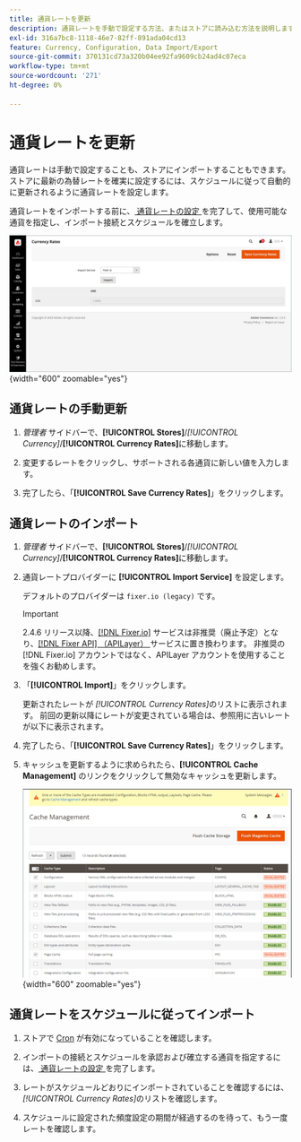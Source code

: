 ```yaml
---
title: 通貨レートを更新
description: 通貨レートを手動で設定する方法、またはストアに読み込む方法を説明します。
exl-id: 316a7bc8-1118-46e7-82ff-891ada04cd13
feature: Currency, Configuration, Data Import/Export
source-git-commit: 370131cd73a320b04ee92fa9609cb24ad4c07eca
workflow-type: tm+mt
source-wordcount: '271'
ht-degree: 0%

---
```


# 通貨レートを更新

通貨レートは手動で設定することも、ストアにインポートすることもできます。 ストアに最新の為替レートを確実に設定するには、スケジュールに従って自動的に更新されるように通貨レートを設定します。

通貨レートをインポートする前に、[ 通貨レートの設定 ](currency-configuration.md) を完了して、使用可能な通貨を指定し、インポート接続とスケジュールを確立します。

![ 通貨レート ](./assets/stores-currency-rate-update.png){width="600" zoomable="yes"}

## 通貨レートの手動更新

1. _管理者_ サイドバーで、**[!UICONTROL Stores]**/_[!UICONTROL Currency]_/**[!UICONTROL Currency Rates]**&#x200B;に移動します。

1. 変更するレートをクリックし、サポートされる各通貨に新しい値を入力します。

1. 完了したら、「**[!UICONTROL Save Currency Rates]**」をクリックします。

## 通貨レートのインポート

1. _管理者_ サイドバーで、**[!UICONTROL Stores]**/_[!UICONTROL Currency]_/**[!UICONTROL Currency Rates]**&#x200B;に移動します。

1. 通貨レートプロバイダーに **[!UICONTROL Import Service]** を設定します。

   デフォルトのプロバイダーは `fixer.io (legacy)` です。

   >[!IMPORTANT]
   >
   >2.4.6 リリース以降、[[!DNL Fixer.io]](https://fixer.io/) サービスは非推奨（廃止予定）となり、[[!DNL Fixer API]  （APILayer） ](https://apilayer.com/marketplace/fixer-api) サービスに置き換わります。 非推奨の [!DNL Fixer.io] アカウントではなく、APILayer アカウントを使用することを強くお勧めします。

1. 「**[!UICONTROL Import]**」をクリックします。

   更新されたレートが _[!UICONTROL Currency Rates]_&#x200B;のリストに表示されます。 前回の更新以降にレートが変更されている場合は、参照用に古いレートが以下に表示されます。

1. 完了したら、「**[!UICONTROL Save Currency Rates]**」をクリックします。

1. キャッシュを更新するように求められたら、**[!UICONTROL Cache Management]** のリンクをクリックして無効なキャッシュを更新します。

   ![ システムメッセージ – 無効なキャッシュを更新します ](./assets/currency-cache-update.png){width="600" zoomable="yes"}

## 通貨レートをスケジュールに従ってインポート

1. ストアで [Cron](../systems/cron.md) が有効になっていることを確認します。

1. インポートの接続とスケジュールを承認および確立する通貨を指定するには、[ 通貨レートの設定 ](currency-configuration.md) を完了します。

1. レートがスケジュールどおりにインポートされていることを確認するには、_[!UICONTROL Currency Rates]_&#x200B;のリストを確認します。

1. スケジュールに設定された頻度設定の期間が経過するのを待って、もう一度レートを確認します。
